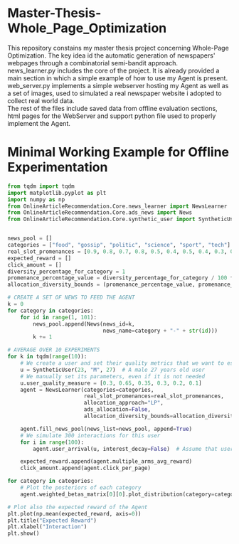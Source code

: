 # Master-Thesis-Whole_Page_Optimization
This repository constains my master thesis project concerning Whole-Page Optimization. The key idea id the automatic generation of newspapers' webpages 
through a combinatorial semi-bandit approach.  
news_learner.py includes the core of the project. It is already provided a main section in which a simple example of how to use my Agent is present.  
web_server.py implements a simple webserver hosting my Agent as well as a set of images, used to simulated a real newspaper website i adopted to collect real world data.  
The rest of the files include saved data from offline evaluation sections, html pages for the WebServer and support python file used to properly implement the Agent.

# Minimal Working Example for Offline Experimentation

```python
from tqdm import tqdm
import matplotlib.pyplot as plt
import numpy as np
from OnlineArticleRecommendation.Core.news_learner import NewsLearner
from OnlineArticleRecommendation.Core.ads_news import News
from OnlineArticleRecommendation.Core.synthetic_user import SyntheticUser


news_pool = []
categories = ["food", "gossip", "politic", "science", "sport", "tech"]
real_slot_promenances = [0.9, 0.8, 0.7, 0.8, 0.5, 0.4, 0.5, 0.4, 0.3, 0.1]
expected_reward = []
click_amount = []
diversity_percentage_for_category = 1
promenance_percentage_value = diversity_percentage_for_category / 100 * sum(real_slot_promenances)
allocation_diversity_bounds = (promenance_percentage_value, promenance_percentage_value) * 3

# CREATE A SET OF NEWS TO FEED THE AGENT
k = 0
for category in categories:
    for id in range(1, 101):
        news_pool.append(News(news_id=k,
                              news_name=category + "-" + str(id)))
        k += 1

# AVERAGE OVER 10 EXPERIMENTS
for k in tqdm(range(10)):
    # We create a user and set their quality metrics that we want to estimate
    u = SyntheticUser(23, "M", 27)  # A male 27 years old user
    # We manually set its parameters, even if it is not needed
    u.user_quality_measure = [0.3, 0.65, 0.35, 0.3, 0.2, 0.1]
    agent = NewsLearner(categories=categories,
                        real_slot_promenances=real_slot_promenances,
                        allocation_approach="LP",
                        ads_allocation=False,
                        allocation_diversity_bounds=allocation_diversity_bounds)

    agent.fill_news_pool(news_list=news_pool, append=True)
    # We simulate 300 interactions for this user
    for i in range(100):
        agent.user_arrival(u, interest_decay=False)  # Assume that user's interests do not vary over time

    expected_reward.append(agent.multiple_arms_avg_reward)
    click_amount.append(agent.click_per_page)

for category in categories:
    # Plot the posteriors of each category
    agent.weighted_betas_matrix[0][0].plot_distribution(category=category)

# Plot also the expected reward of the Agent
plt.plot(np.mean(expected_reward, axis=0))
plt.title("Expected Reward")
plt.xlabel("Interaction")
plt.show()
```
